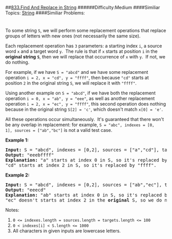 ##[833.Find And Replace in String](https://leetcode.com/problems/find-and-replace-in-string/description/ "833.Find And Replace in String")
######Difficulty:Medium
####Similiar Topics:
  [String](https://leetcode.com//tag/string)
####Similiar Problems:

<div class="question-description__3U1T" style="padding-top: 10px;"><div><p>To some string <code>S</code>, we will perform some&#160;replacement&#160;operations that replace groups of letters with new ones (not necessarily the same size).</p>

<p>Each replacement operation has <code>3</code> parameters: a starting index <code>i</code>, a source word&#160;<code>x</code>&#160;and a target word&#160;<code>y</code>.&#160; The rule is that if <code><font face="monospace">x</font></code>&#160;starts at position <code>i</code>&#160;in the <strong>original</strong> <strong>string</strong> <strong><code>S</code></strong>, then we will replace that occurrence of&#160;<code>x</code>&#160;with&#160;<code>y</code>.&#160; If not, we do nothing.</p>

<p>For example, if we have&#160;<code>S = "abcd"</code>&#160;and we have some replacement operation&#160;<code>i = 2, x = "cd", y = "ffff"</code>, then because&#160;<code>"cd"</code>&#160;starts at position <code><font face="monospace">2</font></code>&#160;in the original string <code>S</code>, we will replace it with <code>"ffff"</code>.</p>

<p>Using another example on <code>S = "abcd"</code>, if we have both the replacement operation <code>i = 0, x = "ab", y = "eee"</code>, as well as another replacement operation&#160;<code>i = 2, x = "ec", y = "ffff"</code>, this second operation does nothing because in the original string&#160;<code>S[2] = 'c'</code>, which doesn't match&#160;<code>x[0] = 'e'</code>.</p>

<p>All these operations occur simultaneously.&#160; It's guaranteed that there won't be any overlap in replacement: for example,&#160;<code>S = "abc", indexes = [0, 1],&#160;sources = ["ab","bc"]</code> is not a valid test case.</p>

<p><strong>Example 1:</strong></p>

<pre><strong>Input: </strong>S = "abcd", indexes = [0,2], sources = ["a","cd"], targets = ["eee","ffff"]
<strong>Output: </strong>"eeebffff"
<strong>Explanation:</strong> "a" starts at index 0 in S, so it's replaced by "eee".
"cd" starts at index 2 in S, so it's replaced by "ffff".
</pre>

<p><strong>Example 2:</strong></p>

<pre><strong>Input: </strong>S = "abcd", indexes = [0,2], sources = ["ab","ec"], targets = ["eee","ffff"]
<strong>Output: </strong>"eeecd"
<strong>Explanation:</strong> "ab" starts at index 0 in S, so it's replaced by "eee". 
"ec" doesn't starts at index 2 in the <strong>original</strong> S, so we do nothing.
</pre>

<p>Notes:</p>

<ol>
	<li><code>0 &lt;=&#160;indexes.length =&#160;sources.length =&#160;targets.length &lt;= 100</code></li>
	<li><code>0&#160;&lt;&#160;indexes[i]&#160;&lt; S.length &lt;= 1000</code></li>
	<li>All characters in given inputs are lowercase letters.</li>
</ol>

<p>&#160;</p></div></div><div> </div><div> </div><div> </div><div> </div><div> </div><div> </div><div> </div><div> </div><div> </div><div> </div><div> </div><div> </div><div> </div><div> </div><div> </div><div> </div><div> </div><div> </div><div> </div><div> </div><div> </div><div> </div><div> </div><div> </div><div> </div><div> </div><div> </div><div> </div><div> </div><div> </div><div> </div><div> </div><div> </div><div> </div><div> </div><div> </div><div> </div><div> </div><div> </div><div> </div><div> </div><div> </div><div> </div><div> </div><div> </div><div> </div><div> </div><div> </div><div> </div><div> </div><div> </div><div> </div><div> </div><div> </div><div> </div><div> </div><div> </div><div> </div><div> </div><div> </div><div> </div><div> </div><div> </div><div> </div><div> </div><div> </div><div> </div><div> </div><div> </div><div> </div><div> </div><div> </div><div> </div><div> </div><div> </div><div> </div><div> </div><div> </div><div> </div><div> </div><div> </div><div> </div><div> </div><div> </div><div> </div><div> </div><div> </div><div> </div><div> </div><div> </div><div> </div><div> </div><div> </div><div> </div><div> </div><div> </div><div> </div><div> </div><div> </div><div> </div><div> </div><div> </div><div> </div><div> </div><div> </div><div> </div><div> </div><div> </div><div> </div><div> </div><div> </div><div> </div>